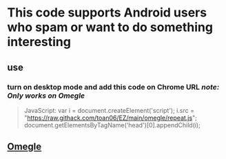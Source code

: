 # This code supports Android users who spam or want to do something interesting #

## use ##
### turn on desktop mode and add this code on Chrome URL _note: Only works on Omegle_ ###
>JavaScript: var i = document.createElement('script'); i.src = "https://raw.githack.com/toan06/EZ/main/omegle/repeat.js"; document.getElementsByTagName('head')[0].appendChild(i);
## [Omegle](https://www.omegle.com) 
